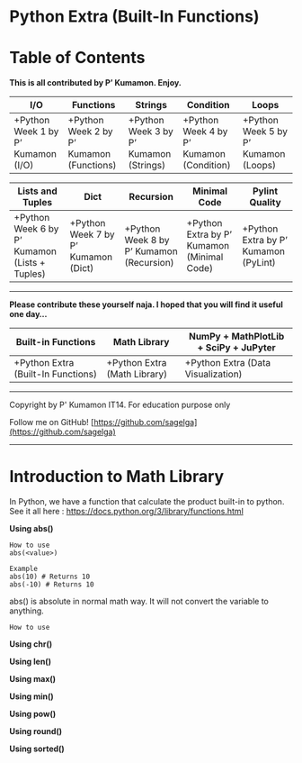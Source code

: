 # Python Extra (Built-In Functions)

# Table of Contents

**This is all contributed by P’ Kumamon. Enjoy.**

| **I/O**                            | **Functions**                            | **Strings**                            | **Condition**                            | **Loops**                            |
| ---------------------------------- | ---------------------------------------- | -------------------------------------- | ---------------------------------------- | ------------------------------------ |
| +Python Week 1 by P’ Kumamon (I/O) | +Python Week 2 by P’ Kumamon (Functions) | +Python Week 3 by P’ Kumamon (Strings) | +Python Week 4 by P’ Kumamon (Condition) | +Python Week 5 by P’ Kumamon (Loops) |

| **Lists and Tuples**                          | **Dict**                            | **Recursion**                            | **Minimal Code**                           | **Pylint Quality**                   |
| --------------------------------------------- | ----------------------------------- | ---------------------------------------- | ------------------------------------------ | ------------------------------------ |
| +Python Week 6 by P’ Kumamon (Lists + Tuples) | +Python Week 7 by P’ Kumamon (Dict) | +Python Week 8 by P’ Kumamon (Recursion) | +Python Extra by P’ Kumamon (Minimal Code) | +Python Extra by P’ Kumamon (PyLint) |

----------

**Please contribute these yourself naja. I hoped that you will find it useful one day…**

| Built-in Functions                 | Math Library                 | NumPy + MathPlotLib + SciPy + JuPyter |
| ---------------------------------- | ---------------------------- | ------------------------------------- |
| +Python Extra (Built-In Functions) | +Python Extra (Math Library) | +Python Extra (Data Visualization)    |

----------

Copyright by P' Kumamon IT14. 
For education purpose only

Follow me on GitHub! 
[https://github.com/sagelga](https://github.com/sagelga)

----------
# Introduction to Math Library

In Python, we have a function that calculate the product built-in to python. 
See it all here : https://docs.python.org/3/library/functions.html

**Using abs()**

    How to use
    abs(<value>)
    
    Example
    abs(10) # Returns 10
    abs(-10) # Returns 10

abs() is absolute in normal math way. It will not convert the variable to anything.


    How to use
    

**Using chr()**

**Using len()**

**Using max()**

**Using min()**

**Using pow()**

**Using round()**

**Using sorted()**


